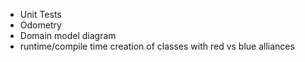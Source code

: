 - Unit Tests
- Odometry
- Domain model diagram
- runtime/compile time creation of classes with red vs blue alliances